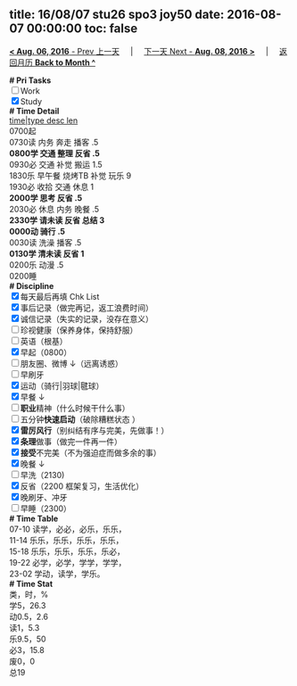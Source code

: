 title: 16/08/07 stu26 spo3 joy50
date: 2016-08-07 00:00:00
toc: false
---
[**< Aug. 06, 2016** - Prev 上一天](/lifelogs/2016/08/d06.html) &nbsp; &nbsp; | &nbsp; &nbsp; [下一天 Next - **Aug. 08, 2016 >**](/lifelogs/2016/08/d08.html) &nbsp; &nbsp; |  &nbsp; &nbsp; [返回月历 **Back to Month ^**](/lifelogs/2016/08/index.html)
<br/><div><b># Pri Tasks</b></div><div><input type="checkbox"/>Work</div><div><input checked="true" type="checkbox"/>Study</div><div><b># Time Detail</b></div><div><u>time|type desc len</u></div><div>0700起</div><div>0730读 内务 奔走 播客 .5</div><div><b>0800学 交通 整理 反省 .5</b></div><div>0930必 交通 补觉 搬运 1.5</div><div>1830乐 早午餐 烧烤TB 补觉 玩乐 9</div><div>1930必 收拾 交通 休息 1</div><div><b>2000学 思考 反省 .5</b></div><div>2030必 休息 内务 晚餐 .5</div><div><b>2330学 请未读 反省 总结 3</b></div><div><b>0000动 骑行 .5</b></div><div>0030读 洗澡 播客 .5</div><div><b>0130学 清未读 反省 1</b></div><div>0200乐 动漫 .5</div><div>0200睡</div><div><b># Discipline</b></div><div><input checked="true" type="checkbox"/>每天最后再填 Chk List</div><div><input checked="true" type="checkbox"/>事后记录（做完再记，返工浪费时间）</div><div><input checked="true" type="checkbox"/>诚信记录（失实的记录，没存在意义）</div><div><input type="checkbox"/>珍视健康（保养身体，保持舒服）</div><div><input type="checkbox"/>英语（根基）</div><div><input checked="true" type="checkbox"/>早起（0800）</div><div><input type="checkbox"/>朋友圈、微博 ↓（远离诱惑）</div><div><input type="checkbox"/>早刷牙</div><div><input checked="true" type="checkbox"/>运动（骑行|羽球|毽球）</div><div><input checked="true" type="checkbox"/>早餐 ↓</div><div><input type="checkbox"/><b>职业</b>精神（什么时候干什么事）</div><div><input type="checkbox"/>五分钟<b>快速启动</b>（破除糟糕状态 ）</div><div><input checked="true" type="checkbox"/><b>雷厉风行</b>（别纠结有序与完美，先做事！）</div><div><input checked="true" type="checkbox"/><b>条理</b>做事（做完一件再一件）</div><div><input checked="true" type="checkbox"/><b>接受</b>不完美（不为强迫症而做多余的事）</div><div><input checked="true" type="checkbox"/>晚餐 ↓</div><div><input type="checkbox"/>早洗（2130)</div><div><input checked="true" type="checkbox"/>反省（2200 框架复习，生活优化）</div><div><input checked="true" type="checkbox"/>晚刷牙、冲牙</div><div><input type="checkbox"/>早睡（2300）</div><div><b># Time Table</b></div><div>07-10 读学，必必，必乐，乐乐，</div><div>11-14 乐乐，乐乐，乐乐，乐乐，</div><div>15-18 乐乐，乐乐，乐乐，乐必，</div><div>19-22 必学，必学，学学，学学，</div><div>23-02 学动，读学，学乐。</div><div><b># Time Stat</b></div><div>类，时，%</div><div>学5，26.3</div><div>动0.5，2.6</div><div>读1，5.3</div><div>乐9.5，50</div><div>必3，15.8</div><div>废0，0</div><div>总19</div>
